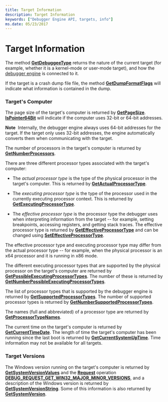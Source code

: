 ```yaml
---
title: Target Information
description: Target Information
keywords: ["Debugger Engine API, targets, info"]
ms.date: 05/23/2017
---
```


# Target Information


The method [**GetDebuggeeType**](/windows-hardware/drivers/ddi/dbgeng/nf-dbgeng-idebugcontrol3-getdebuggeetype) returns the nature of the current target (for example, whether it is a kernel-mode or user-mode target), and how the [debugger engine](introduction.md#debugger-engine) is connected to it.

If the target is a crash dump file file, the method [**GetDumpFormatFlags**](/windows-hardware/drivers/ddi/dbgeng/nf-dbgeng-idebugcontrol3-getdumpformatflags) will indicate what information is contained in the dump.

### <span id="target_s_computer"></span><span id="TARGET_S_COMPUTER"></span>Target's Computer

The page size of the target's computer is returned by [**GetPageSize**](/windows-hardware/drivers/ddi/dbgeng/nf-dbgeng-idebugcontrol3-getpagesize). [**IsPointer64Bit**](/windows-hardware/drivers/ddi/dbgeng/nf-dbgeng-idebugcontrol3-ispointer64bit) will indicate if the computer uses 32-bit or 64-bit addresses.

**Note**  Internally, the debugger engine always uses 64-bit addresses for the target. If the target only uses 32-bit addresses, the engine automatically converts them when communicating with the target.

 

The number of processors in the target's computer is returned by [**GetNumberProcessors**](/windows-hardware/drivers/ddi/dbgeng/nf-dbgeng-idebugcontrol3-getnumberprocessors).

There are three different processor types associated with the target's computer:

-   The *actual processor type* is the type of the physical processor in the target's computer. This is returned by [**GetActualProcessorType**](/windows-hardware/drivers/ddi/dbgeng/nf-dbgeng-idebugcontrol3-getactualprocessortype).

-   The *executing processor type* is the type of the processor used in the currently executing processor context. This is returned by [**GetExecutingProcessorType**](/windows-hardware/drivers/ddi/dbgeng/nf-dbgeng-idebugcontrol3-getexecutingprocessortype).

-   The *effective processor type* is the processor type the debugger uses when interpreting information from the target -- for example, setting breakpoints, accessing registers, and getting stack traces. The effective processor type is returned by [**GetEffectiveProcessorType**](/windows-hardware/drivers/ddi/dbgeng/nf-dbgeng-idebugcontrol3-geteffectiveprocessortype) and can be changed using [**SetEffectiveProcessorType**](/windows-hardware/drivers/ddi/dbgeng/nf-dbgeng-idebugcontrol3-seteffectiveprocessortype).

The effective processor type and executing processor type may differ from the actual processor type -- for example, when the physical processor is an x64 processor and it is running in x86 mode.

The different executing processor types that are supported by the physical processor on the target's computer are returned by [**GetPossibleExecutingProcessorTypes**](/windows-hardware/drivers/ddi/dbgeng/nf-dbgeng-idebugcontrol3-getpossibleexecutingprocessortypes). The number of these is returned by [**GetNumberPossibleExecutingProcessorTypes**](/windows-hardware/drivers/ddi/dbgeng/nf-dbgeng-idebugcontrol3-getnumberpossibleexecutingprocessortypes).

The list of processor types that is supported by the debugger engine is returned by [**GetSupportedProcessorTypes**](/windows-hardware/drivers/ddi/dbgeng/nf-dbgeng-idebugcontrol3-getsupportedprocessortypes). The number of supported processor types is returned by [**GetNumberSupportedProcessorTypes**](/windows-hardware/drivers/ddi/dbgeng/nf-dbgeng-idebugcontrol3-getnumbersupportedprocessortypes).

The names (full and abbreviated) of a processor type are returned by [**GetProcessorTypeNames**](/windows-hardware/drivers/ddi/dbgeng/nf-dbgeng-idebugcontrol3-getprocessortypenames).

The current time on the target's computer is returned by [**GetCurrentTimeDate**](/windows-hardware/drivers/ddi/dbgeng/nf-dbgeng-idebugcontrol3-getcurrenttimedate). The length of time the target's computer has been running since the last boot is returned by [**GetCurrentSystemUpTime**](/windows-hardware/drivers/ddi/dbgeng/nf-dbgeng-idebugcontrol3-getcurrentsystemuptime). Time information may not be available for all targets.

### <span id="target_versions"></span><span id="TARGET_VERSIONS"></span>Target Versions

The Windows version running on the target's computer is returned by [**GetSystemVersionValues**](/windows-hardware/drivers/ddi/dbgeng/nf-dbgeng-idebugcontrol4-getsystemversionvalues) and the [**Request**](/windows-hardware/drivers/ddi/dbgeng/nf-dbgeng-idebugadvanced3-request) operation [**DEBUG\_REQUEST\_GET\_WIN32\_MAJOR\_MINOR\_VERSIONS**](debug-request-get-win32-major-minor-versions.md), and a description of the Windows version is returned by [**GetSystemVersionString**](/windows-hardware/drivers/ddi/dbgeng/nf-dbgeng-idebugcontrol4-getsystemversionstring). Some of this information is also returned by [**GetSystemVersion**](/windows-hardware/drivers/ddi/dbgeng/nf-dbgeng-idebugcontrol3-getsystemversion).

 

